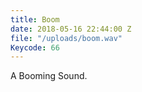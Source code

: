 ```yaml
---
title: Boom
date: 2018-05-16 22:44:00 Z
file: "/uploads/boom.wav"
Keycode: 66
---
```


A Booming Sound.